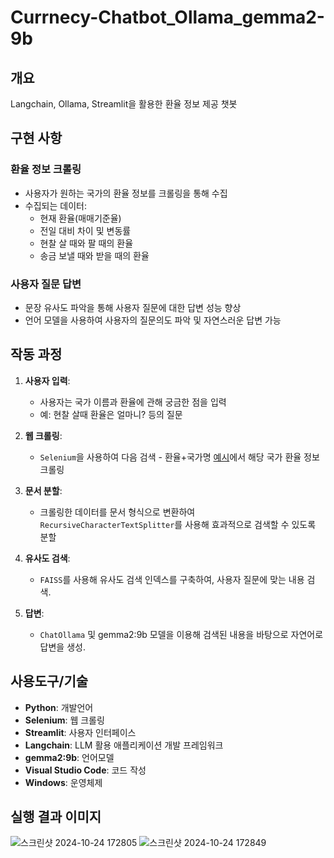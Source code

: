 # Currnecy-Chatbot_Ollama_gemma2-9b
## 개요
Langchain, Ollama, Streamlit을 활용한 환율 정보 제공 챗봇

## 구현 사항
### 환율 정보 크롤링
- 사용자가 원하는 국가의 환율 정보를 크롤링을 통해 수집
- 수집되는 데이터:
  - 현재 환율(매매기준율)
  - 전일 대비 차이 및 변동률
  - 현찰 살 때와 팔 때의 환율
  - 송금 보낼 때와 받을 때의 환율
### 사용자 질문 답변
- 문장 유사도 파악을 통해 사용자 질문에 대한 답변 성능 향상
- 언어 모델을 사용하여 사용자의 질문의도 파악 및 자연스러운 답변 가능


## 작동 과정

1. **사용자 입력**:
   - 사용자는 국가 이름과 환율에 관해 궁금한 점을 입력
   - 예: 현찰 살때 환율은 얼마니? 등의 질문

2. **웹 크롤링**:
   - `Selenium`을 사용하여 다음 검색 - 환율+국가명 [예시](https://search.daum.net/search?nil_suggest=btn&w=tot&DA=SBC&q=환율미국)에서 해당 국가 환율 정보 크롤링

3. **문서 분할**:
   - 크롤링한 데이터를 문서 형식으로 변환하여 `RecursiveCharacterTextSplitter`를 사용해 효과적으로 검색할 수 있도록 분할

4. **유사도 검색**:
   - `FAISS`를 사용해 유사도 검색 인덱스를 구축하여, 사용자 질문에 맞는 내용 검색.

5. **답변**:
   - `ChatOllama` 및 gemma2:9b 모델을 이용해 검색된 내용을 바탕으로 자연어로 답변을 생성.

## 사용도구/기술
- **Python**: 개발언어
- **Selenium**: 웹 크롤링
- **Streamlit**: 사용자 인터페이스
- **Langchain**: LLM 활용 애플리케이션 개발 프레임워크
- **gemma2:9b**: 언어모델
- **Visual Studio Code**: 코드 작성
- **Windows**: 운영체제

## 실행 결과 이미지
![스크린샷 2024-10-24 172805](https://github.com/user-attachments/assets/adb00a4d-e894-4423-8f87-be24a9d5834f)
![스크린샷 2024-10-24 172849](https://github.com/user-attachments/assets/65891377-19e0-4baa-a9e2-083c08a18f8b)



